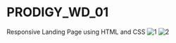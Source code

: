 # PRODIGY_WD_01
Responsive Landing Page using HTML and CSS
![1](https://github.com/Devharsh434/PRODIGY_WD_01/assets/136671590/6be5b901-6453-432a-b686-5760c6727483)
![2](https://github.com/Devharsh434/PRODIGY_WD_01/assets/136671590/1170744c-84d7-49ba-86cf-cfdc0dd886ee)
